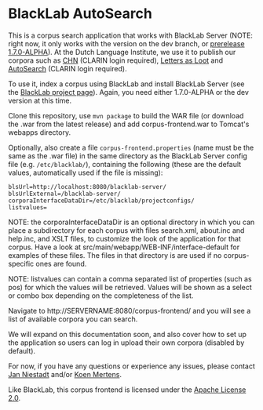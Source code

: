 # BlackLab AutoSearch

This is a corpus search application that works with BlackLab Server (NOTE: right now, it only works with the version on the dev branch, or [prerelease 1.7.0-ALPHA](https://github.com/INL/BlackLab/releases/tag/v1.7.0-ALPHA)). At the Dutch Language Institute, we use it to publish our corpora such as [CHN](http://chn.inl.nl/) (CLARIN login required), [Letters as Loot](http://brievenalsbuit.inl.nl/) and [AutoSearch](http://portal.clarin.inl.nl/autocorp/) (CLARIN login required).

To use it, index a corpus using BlackLab and install BlackLab Server (see the [BlackLab project page](http://inl.github.io/Blacklab/)). Again, you need either 1.7.0-ALPHA or the dev version at this time.

Clone this repository, use `mvn package` to build the WAR file (or download the .war from the latest release) and add corpus-frontend.war to Tomcat's webapps directory.

Optionally, also create a file `corpus-frontend.properties` (name must be the same as the .war file) in the same directory as the BlackLab Server config file (e.g. `/etc/blacklab/`), containing the following (these are the default values, automatically used if the file is missing):

```
blsUrl=http://localhost:8080/blacklab-server/
blsUrlExternal=/blacklab-server/
corporaInterfaceDataDir=/etc/blacklab/projectconfigs/
listvalues=
```

NOTE: the corporaInterfaceDataDir is an optional directory in which you can place a subdirectory for each corpus with files search.xml, about.inc and help.inc, and XSLT files, to customize the look of the application for that corpus. Have a look at src/main/webapp/WEB-INF/interface-default for examples of these files. The files in that directory is are used if no corpus-specific ones are found.

NOTE: listvalues can contain a comma separated list of properties (such as pos) for which the values will be retrieved. Values will be shown as a select or combo box depending on the completeness of the list.

Navigate to http://SERVERNAME:8080/corpus-frontend/ and you will see a list of available corpora you can search.

We will expand on this documentation soon, and also cover how to set up the application so users can log in upload their own corpora (disabled by default).

For now, if you have any questions or experience any issues, please contact [Jan Niestadt](mailto:jan.niestadt@ivdnt.org) and/or [Koen Mertens](mailto:koen.mertens@ivdnt.org).

Like BlackLab, this corpus frontend is licensed under the [Apache License 2.0](http://www.apache.org/licenses/LICENSE-2.0).
